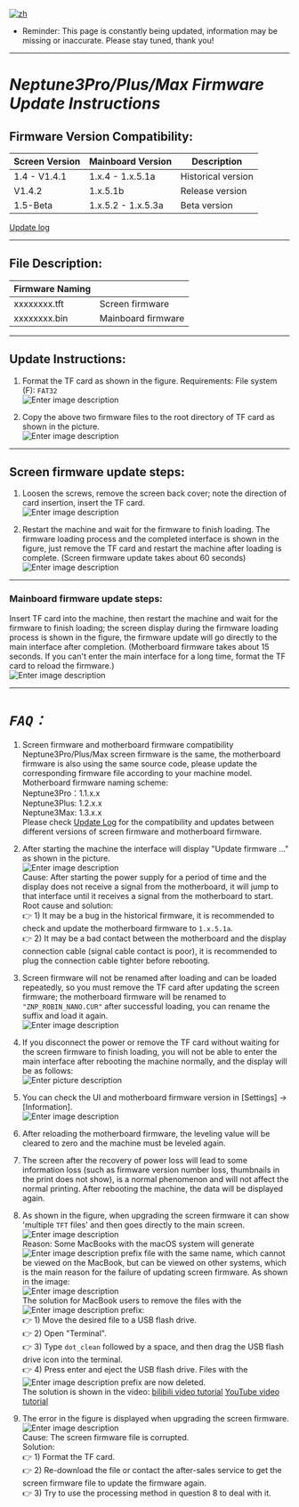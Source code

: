 [![zh](https://img.shields.io/badge/lang-zh-blue.svg)](README.md)

- Reminder: This page is constantly being updated, information may be missing or inaccurate. Please stay tuned, thank you!

---

# **_Neptune3Pro/Plus/Max Firmware Update Instructions_**

## Firmware Version Compatibility:

| Screen Version | Mainboard Version       | Description         |
|----------------|-------------------------|---------------------|
| 1.4 - V1.4.1   |      1.x.4 - 1.x.5.1a   | Historical version  |
| V1.4.2         |      1.x.5.1b           | Release version     |
| 1.5-Beta       |      1.x.5.2 - 1.x.5.3a | Beta version        |

[Update log](Update-log-en.md)

---

## File Description:

| Firmware Naming |                        |
|-----------------|------------------------|
| xxxxxxxx.tft    | Screen firmware        |
| xxxxxxxx.bin    | Mainboard firmware     |

---

## Update Instructions:

1. Format the TF card as shown in the figure.
   Requirements: File system (F): `FAT32`\
![Enter image description](Pic/image1.png)

2. Copy the above two firmware files to the root directory of TF card as shown in the picture.\
![Enter image description](Pic/image3.png)

---

## Screen firmware update steps:

1. Loosen the screws, remove the screen back cover; note the direction of card insertion, insert the TF card.\
![Enter image description](Pic/image4.png)

2. Restart the machine and wait for the firmware to finish loading. The firmware loading process and the completed interface is shown in the figure, just remove the TF card and restart the machine after loading is complete. (Screen firmware update takes about 60 seconds)\
![Enter image description](Pic/image5-2.png)

---

### Mainboard firmware update steps:

Insert TF card into the machine, then restart the machine and wait for the firmware to finish loading; the screen display during the firmware loading process is shown in the figure, the firmware update will go directly to the main interface after completion.
(Motherboard firmware takes about 15 seconds. If you can't enter the main interface for a long time, format the TF card to reload the firmware.)\
![Enter image description](Pic/image6.png)

---

# **_`FAQ：`_**

1. Screen firmware and motherboard firmware compatibility
Neptune3Pro/Plus/Max screen firmware is the same, the motherboard firmware is also using the same source code, please update the corresponding firmware file according to your machine model.\
Motherboard firmware naming scheme:\
Neptune3Pro：1.1.x.x\
Neptune3Plus: 1.2.x.x\
Neptune3Max: 1.3.x.x\
Please check [Update Log](Update-log-en.md) for the compatibility and updates between different versions of screen firmware and motherboard firmware.

1. After starting the machine the interface will display "Update firmware ..." as shown in the picture.\
![Enter image description](Pic/image6-1.png)\
Cause: After starting the power supply for a period of time and the display does not receive a signal from the motherboard, it will jump to that interface until it receives a signal from the motherboard to start.\
Root cause and solution:\
:point_right: 1) It may be a bug in the historical firmware, it is recommended to check and update the motherboard firmware to `1.x.5.1a`.\
:point_right: 2) It may be a bad contact between the motherboard and the display connection cable (signal cable contact is poor), it is recommended to plug the connection cable tighter before rebooting.

1. Screen firmware will not be renamed after loading and can be loaded repeatedly, so you must remove the TF card after updating the screen firmware; the motherboard firmware will be renamed to `"ZNP_ROBIN_NANO.CUR"` after successful loading, you can rename the suffix and load it again.\
![Enter image description](Pic/image7.png)

1. If you disconnect the power or remove the TF card without waiting for the screen firmware to finish loading, you will not be able to enter the main interface after rebooting the machine normally, and the display will be as follows:\
![Enter picture description](Pic/image7-1.png)

1. You can check the UI and motherboard firmware version in [Settings] → [Information].\
![Enter image description](Pic/image7-3.png)

1. After reloading the motherboard firmware, the leveling value will be cleared to zero and the machine must be leveled again.

1. The screen after the recovery of power loss will lead to some information loss (such as firmware version number loss, thumbnails in the print does not show), is a normal phenomenon and will not affect the normal printing. After rebooting the machine, the data will be displayed again.

1. As shown in the figure, when upgrading the screen firmware it can show 'multiple `TFT` files' and then goes directly to the main screen.\
![Enter image description](Pic/image8-1.png)\
Reason: Some MacBooks with the macOS system will generate ![Enter image description](Pic/image9-1.png) prefix file with the same name, which cannot be viewed on the MacBook, but can be viewed on other systems, which is the main reason for the failure of updating screen firmware. As shown in the image:\
![Enter image description](Pic/image9-2.png)\
The solution for MacBook users to remove the files with the ![Enter image description](Pic/image9-1.png) prefix:\
:point_right: 1) Move the desired file to a USB flash drive.\
:point_right: 2) Open "Terminal". \
:point_right: 3) Type `dot_clean` followed by a space, and then drag the USB flash drive icon into the terminal.\
:point_right: 4) Press enter and eject the USB flash drive. Files with the ![Enter image description](Pic/image9-1.png) prefix are now deleted.\
The solution is shown in the video: [bilibili video tutorial](https://www.bilibili.com/video/BV1Lv4y1C7Qz/?share_source=copy_web&vd_source=39af2b2e9e60f33607226e91f3f17001) [YouTube video tutorial](https://youtu.be/mdb4PTPlJh4)

1. The error in the figure is displayed when upgrading the screen firmware.\
![Enter image description](Pic/image8-2.png)\
Cause: The screen firmware file is corrupted.\
Solution:\
:point_right: 1) Format the TF card.\
:point_right: 2) Re-download the file or contact the after-sales service to get the screen firmware file to update the firmware again.\
:point_right: 3) Try to use the processing method in question 8 to deal with it.
